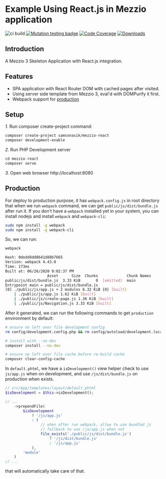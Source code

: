 # Example Using React.js in Mezzio application

![ci build](https://github.com/samsonasik/mezzio-react/workflows/ci%20build/badge.svg)
[![Mutation testing badge](https://img.shields.io/endpoint?style=flat&url=https%3A%2F%2Fbadge-api.stryker-mutator.io%2Fgithub.com%2Fsamsonasik%2Fmezzio-react%2Fmaster)](https://dashboard.stryker-mutator.io/reports/github.com/samsonasik/mezzio-react/master)
[![Code Coverage](https://codecov.io/gh/samsonasik/mezzio-react/branch/master/graph/badge.svg)](https://codecov.io/gh/samsonasik/mezzio-react)
[![Downloads](https://poser.pugx.org/samsonasik/mezzio-react/downloads)](https://packagist.org/packages/samsonasik/mezzio-react)

Introduction
------------

A Mezzio 3 Skeleton Application with React.js integration.

Features
--------

- SPA application with React Router DOM with cached pages after visited.
- Using server side template from Mezzio 3, eval'd with DOMPurify it first.
- Webpack support for [production](#production)

## Setup

*1.* Run composer create-project command:

```bash
composer create-project samsonasik/mezzio-react
composer development-enable
```

*2.* Run PHP Development server

```php
cd mezzio-react
composer serve
```

*3.* Open web browser http://localhost:8080

## Production

For deploy to production purpose, it has `webpack.config.js` in root directory that when we run `webpack` command, we can get `public/js/dist/bundle.js` after run it. If you don't have a `webpack` installed yet in your system, you can install nodejs and install `webpack` and `webpack-cli`:

```bash
sudo npm install -g webpack
sudo npm install -g webpack-cli
```

So, we can run:

```bash
webpack

Hash: 0dedd8dd8641d88b7665
Version: webpack 4.43.0
Time: 173ms
Built at: 06/26/2020 9:02:37 PM
                   Asset      Size  Chunks             Chunk Names
public/js/dist/bundle.js  3.33 KiB       0  [emitted]  main
Entrypoint main = public/js/dist/bundle.js
[0] ./public/js/app.js + 2 modules 6.32 KiB {0} [built]
    | ./public/js/app.js 1.62 KiB [built]
    | ./public/js/create-page.js 1.36 KiB [built]
    | ./public/js/Navigation.js 3.33 KiB [built]
```

After it generated, we can run the following commands to get `production` environment by default:

```bash
# ensure no left over file development config
rm config/development.config.php && rm config/autoload/development.local.php

# install with --no-dev
composer install --no-dev

# ensure no left over file cache before re-build cache
composer clear-config-cache
```

In `default.phtml`, we have a `isDevelopment()` view helper check to use `js/app.js` when on development, and use `/js/dist/bundle.js` on production when exists.

```php
// src/App/templates/layout/default.phtml
$isDevelopment = $this->isDevelopment();

// ...
    ->prependFile(
        $isDevelopment
            ? '/js/app.js'
            : (
                // when after run webpack, allow to use bundled js
                // fallback to use /js/app.js when not
                file_exists('./public/js/dist/bundle.js')
                    ? '/js/dist/bundle.js'
                    : '/js/app.js'
            ),
        'module'
    )
// ...
```

that will automatically take care of that.